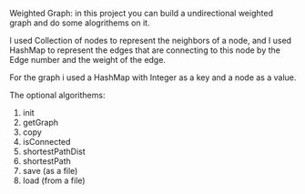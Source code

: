 Weighted Graph:
in this project you can build a undirectional weighted graph and do some alogrithems on it.

I used Collection of nodes to represent the neighbors of a node, and I used HashMap to represent the edges that are connecting to this node by the Edge number and the weight of the edge.

For the graph i used a HashMap with Integer as a key and a node as a value.

The optional algorithems:
1. init 
2. getGraph
3. copy
4. isConnected
5. shortestPathDist
6. shortestPath
7. save (as a file)
8. load (from a file)